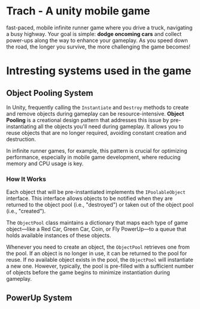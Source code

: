 # Trach - A unity mobile game
fast-paced, mobile infinite runner game where you drive a truck, navigating a busy highway. Your goal is simple: **dodge oncoming cars** and collect power-ups along the way to enhance your gameplay. As you speed down the road, the longer you survive, the more challenging the game becomes!
# Intresting systems used in the game
## Object Pooling System

In Unity, frequently calling the `Instantiate` and `Destroy` methods to create and remove objects during gameplay can be resource-intensive. **Object Pooling** is a creational design pattern that addresses this issue by pre-instantiating all the objects you'll need during gameplay. It allows you to reuse objects that are no longer required, avoiding constant creation and destruction.

In infinite runner games, for example, this pattern is crucial for optimizing performance, especially in mobile game development, where reducing memory and CPU usage is key.

### How It Works

Each object that will be pre-instantiated implements the `IPoolableObject` interface. This interface allows objects to be notified when they are returned to the object pool (i.e., "destroyed") or taken out of the object pool (i.e., "created").

The `ObjectPool` class maintains a dictionary that maps each type of game object—like a Red Car, Green Car, Coin, or Fly PowerUp—to a queue that holds available instances of these objects.

Whenever you need to create an object, the `ObjectPool` retrieves one from the pool. If an object is no longer in use, it can be returned to the pool for reuse. If no available object exists in the pool, the `ObjectPool` will instantiate a new one. However, typically, the pool is pre-filled with a sufficient number of objects before the game begins to minimize instantiation during gameplay.

## PowerUp System
